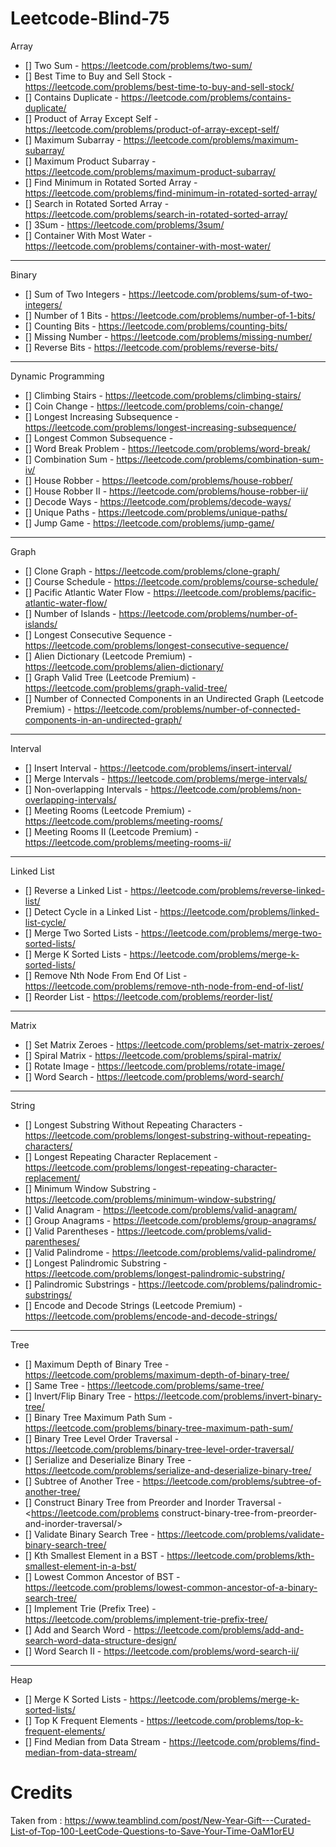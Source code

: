 # Leetcode-Blind-75

Array

- [] Two Sum - <https://leetcode.com/problems/two-sum/>
- [] Best Time to Buy and Sell Stock - <https://leetcode.com/problems/best-time-to-buy-and-sell-stock/>
- [] Contains Duplicate - <https://leetcode.com/problems/contains-duplicate/>
- [] Product of Array Except Self - <https://leetcode.com/problems/product-of-array-except-self/>
- [] Maximum Subarray - <https://leetcode.com/problems/maximum-subarray/>
- [] Maximum Product Subarray - <https://leetcode.com/problems/maximum-product-subarray/>
- [] Find Minimum in Rotated Sorted Array - <https://leetcode.com/problems/find-minimum-in-rotated-sorted-array/>
- [] Search in Rotated Sorted Array - <https://leetcode.com/problems/search-in-rotated-sorted-array/>
- [] 3Sum - <https://leetcode.com/problems/3sum/>
- [] Container With Most Water - <https://leetcode.com/problems/container-with-most-water/>

---

Binary

- [] Sum of Two Integers - <https://leetcode.com/problems/sum-of-two-integers/>
- [] Number of 1 Bits - <https://leetcode.com/problems/number-of-1-bits/>
- [] Counting Bits - <https://leetcode.com/problems/counting-bits/>
- [] Missing Number - <https://leetcode.com/problems/missing-number/>
- [] Reverse Bits - <https://leetcode.com/problems/reverse-bits/>

---

Dynamic Programming

- [] Climbing Stairs - <https://leetcode.com/problems/climbing-stairs/>
- [] Coin Change - <https://leetcode.com/problems/coin-change/>
- [] Longest Increasing Subsequence - <https://leetcode.com/problems/longest-increasing-subsequence/>
- [] Longest Common Subsequence -
- [] Word Break Problem - <https://leetcode.com/problems/word-break/>
- [] Combination Sum - <https://leetcode.com/problems/combination-sum-iv/>
- [] House Robber - <https://leetcode.com/problems/house-robber/>
- [] House Robber II - <https://leetcode.com/problems/house-robber-ii/>
- [] Decode Ways - <https://leetcode.com/problems/decode-ways/>
- [] Unique Paths - <https://leetcode.com/problems/unique-paths/>
- [] Jump Game - <https://leetcode.com/problems/jump-game/>

---

Graph

- [] Clone Graph - <https://leetcode.com/problems/clone-graph/>
- [] Course Schedule - <https://leetcode.com/problems/course-schedule/>
- [] Pacific Atlantic Water Flow - <https://leetcode.com/problems/pacific-atlantic-water-flow/>
- [] Number of Islands - <https://leetcode.com/problems/number-of-islands/>
- [] Longest Consecutive Sequence - <https://leetcode.com/problems/longest-consecutive-sequence/>
- [] Alien Dictionary (Leetcode Premium) - <https://leetcode.com/problems/alien-dictionary/>
- [] Graph Valid Tree (Leetcode Premium) - <https://leetcode.com/problems/graph-valid-tree/>
- [] Number of Connected Components in an Undirected Graph (Leetcode Premium) - <https://leetcode.com/problems/number-of-connected-components-in-an-undirected-graph/>

---

Interval

- [] Insert Interval - <https://leetcode.com/problems/insert-interval/>
- [] Merge Intervals - <https://leetcode.com/problems/merge-intervals/>
- [] Non-overlapping Intervals - <https://leetcode.com/problems/non-overlapping-intervals/>
- [] Meeting Rooms (Leetcode Premium) - <https://leetcode.com/problems/meeting-rooms/>
- [] Meeting Rooms II (Leetcode Premium) - <https://leetcode.com/problems/meeting-rooms-ii/>

---

Linked List

- [] Reverse a Linked List - <https://leetcode.com/problems/reverse-linked-list/>
- [] Detect Cycle in a Linked List - <https://leetcode.com/problems/linked-list-cycle/>
- [] Merge Two Sorted Lists - <https://leetcode.com/problems/merge-two-sorted-lists/>
- [] Merge K Sorted Lists - <https://leetcode.com/problems/merge-k-sorted-lists/>
- [] Remove Nth Node From End Of List - <https://leetcode.com/problems/remove-nth-node-from-end-of-list/>
- [] Reorder List - <https://leetcode.com/problems/reorder-list/>

---

Matrix

- [] Set Matrix Zeroes - <https://leetcode.com/problems/set-matrix-zeroes/>
- [] Spiral Matrix - <https://leetcode.com/problems/spiral-matrix/>
- [] Rotate Image - <https://leetcode.com/problems/rotate-image/>
- [] Word Search - <https://leetcode.com/problems/word-search/>

---

String

- [] Longest Substring Without Repeating Characters - <https://leetcode.com/problems/longest-substring-without-repeating-characters/>
- [] Longest Repeating Character Replacement - <https://leetcode.com/problems/longest-repeating-character-replacement/>
- [] Minimum Window Substring - <https://leetcode.com/problems/minimum-window-substring/>
- [] Valid Anagram - <https://leetcode.com/problems/valid-anagram/>
- [] Group Anagrams - <https://leetcode.com/problems/group-anagrams/>
- [] Valid Parentheses - <https://leetcode.com/problems/valid-parentheses/>
- [] Valid Palindrome - <https://leetcode.com/problems/valid-palindrome/>
- [] Longest Palindromic Substring - <https://leetcode.com/problems/longest-palindromic-substring/>
- [] Palindromic Substrings - <https://leetcode.com/problems/palindromic-substrings/>
- [] Encode and Decode Strings (Leetcode Premium) - <https://leetcode.com/problems/encode-and-decode-strings/>

---

Tree

- [] Maximum Depth of Binary Tree - <https://leetcode.com/problems/maximum-depth-of-binary-tree/>
- [] Same Tree - <https://leetcode.com/problems/same-tree/>
- [] Invert/Flip Binary Tree - <https://leetcode.com/problems/invert-binary-tree/>
- [] Binary Tree Maximum Path Sum - <https://leetcode.com/problems/binary-tree-maximum-path-sum/>
- [] Binary Tree Level Order Traversal - <https://leetcode.com/problems/binary-tree-level-order-traversal/>
- [] Serialize and Deserialize Binary Tree - <https://leetcode.com/problems/serialize-and-deserialize-binary-tree/>
- [] Subtree of Another Tree - <https://leetcode.com/problems/subtree-of-another-tree/>
- [] Construct Binary Tree from Preorder and Inorder Traversal - <https://leetcode.com/problems construct-binary-tree-from-preorder-and-inorder-traversal/>
- [] Validate Binary Search Tree - <https://leetcode.com/problems/validate-binary-search-tree/>
- [] Kth Smallest Element in a BST - <https://leetcode.com/problems/kth-smallest-element-in-a-bst/>
- [] Lowest Common Ancestor of BST - <https://leetcode.com/problems/lowest-common-ancestor-of-a-binary-search-tree/>
- [] Implement Trie (Prefix Tree) - <https://leetcode.com/problems/implement-trie-prefix-tree/>
- [] Add and Search Word - <https://leetcode.com/problems/add-and-search-word-data-structure-design/>
- [] Word Search II - <https://leetcode.com/problems/word-search-ii/>

---

Heap

- [] Merge K Sorted Lists - <https://leetcode.com/problems/merge-k-sorted-lists/>
- [] Top K Frequent Elements - <https://leetcode.com/problems/top-k-frequent-elements/>
- [] Find Median from Data Stream - <https://leetcode.com/problems/find-median-from-data-stream/>

# Credits

Taken from : <https://www.teamblind.com/post/New-Year-Gift---Curated-List-of-Top-100-LeetCode-Questions-to-Save-Your-Time-OaM1orEU>
